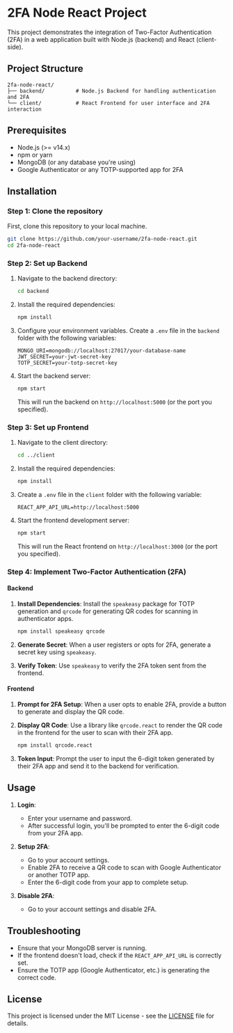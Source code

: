 # 2FA Node React Project

This project demonstrates the integration of Two-Factor Authentication (2FA) in a web application built with Node.js (backend) and React (client-side).

## Project Structure

```
2fa-node-react/
├── backend/          # Node.js Backend for handling authentication and 2FA
└── client/           # React Frontend for user interface and 2FA interaction
```

## Prerequisites

- Node.js (>= v14.x)
- npm or yarn
- MongoDB (or any database you're using)
- Google Authenticator or any TOTP-supported app for 2FA

## Installation

### Step 1: Clone the repository
First, clone this repository to your local machine.

```bash
git clone https://github.com/your-username/2fa-node-react.git
cd 2fa-node-react
```

### Step 2: Set up Backend

1. Navigate to the backend directory:

   ```bash
   cd backend
   ```

2. Install the required dependencies:

   ```bash
   npm install
   ```

3. Configure your environment variables. Create a `.env` file in the `backend` folder with the following variables:

   ```
   MONGO_URI=mongodb://localhost:27017/your-database-name
   JWT_SECRET=your-jwt-secret-key
   TOTP_SECRET=your-totp-secret-key
   ```

4. Start the backend server:

   ```bash
   npm start
   ```

   This will run the backend on `http://localhost:5000` (or the port you specified).

### Step 3: Set up Frontend

1. Navigate to the client directory:

   ```bash
   cd ../client
   ```

2. Install the required dependencies:

   ```bash
   npm install
   ```

3. Create a `.env` file in the `client` folder with the following variable:

   ```
   REACT_APP_API_URL=http://localhost:5000
   ```

4. Start the frontend development server:

   ```bash
   npm start
   ```

   This will run the React frontend on `http://localhost:3000` (or the port you specified).

### Step 4: Implement Two-Factor Authentication (2FA)

#### Backend

1. **Install Dependencies**:
   Install the `speakeasy` package for TOTP generation and `qrcode` for generating QR codes for scanning in authenticator apps.

   ```bash
   npm install speakeasy qrcode
   ```

2. **Generate Secret**:
   When a user registers or opts for 2FA, generate a secret key using `speakeasy`.

3. **Verify Token**:
   Use `speakeasy` to verify the 2FA token sent from the frontend.

#### Frontend

1. **Prompt for 2FA Setup**:
   When a user opts to enable 2FA, provide a button to generate and display the QR code.

2. **Display QR Code**:
   Use a library like `qrcode.react` to render the QR code in the frontend for the user to scan with their 2FA app.

   ```bash
   npm install qrcode.react
   ```

3. **Token Input**:
   Prompt the user to input the 6-digit token generated by their 2FA app and send it to the backend for verification.

## Usage

1. **Login**:
   - Enter your username and password.
   - After successful login, you'll be prompted to enter the 6-digit code from your 2FA app.

2. **Setup 2FA**:
   - Go to your account settings.
   - Enable 2FA to receive a QR code to scan with Google Authenticator or another TOTP app.
   - Enter the 6-digit code from your app to complete setup.

3. **Disable 2FA**:
   - Go to your account settings and disable 2FA.

## Troubleshooting

- Ensure that your MongoDB server is running.
- If the frontend doesn't load, check if the `REACT_APP_API_URL` is correctly set.
- Ensure the TOTP app (Google Authenticator, etc.) is generating the correct code.

## License

This project is licensed under the MIT License - see the [LICENSE](LICENSE) file for details.
